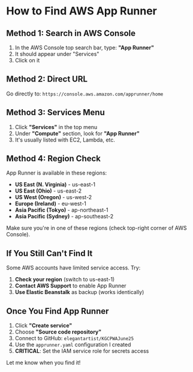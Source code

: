 # How to Find AWS App Runner

## Method 1: Search in AWS Console
1. In the AWS Console top search bar, type: **"App Runner"**
2. It should appear under "Services"
3. Click on it

## Method 2: Direct URL
Go directly to: `https://console.aws.amazon.com/apprunner/home`

## Method 3: Services Menu
1. Click **"Services"** in the top menu
2. Under **"Compute"** section, look for **"App Runner"**
3. It's usually listed with EC2, Lambda, etc.

## Method 4: Region Check
App Runner is available in these regions:
- **US East (N. Virginia)** - us-east-1
- **US East (Ohio)** - us-east-2  
- **US West (Oregon)** - us-west-2
- **Europe (Ireland)** - eu-west-1
- **Asia Pacific (Tokyo)** - ap-northeast-1
- **Asia Pacific (Sydney)** - ap-southeast-2

Make sure you're in one of these regions (check top-right corner of AWS Console).

## If You Still Can't Find It
Some AWS accounts have limited service access. Try:
1. **Check your region** (switch to us-east-1)
2. **Contact AWS Support** to enable App Runner
3. **Use Elastic Beanstalk** as backup (works identically)

## Once You Find App Runner
1. Click **"Create service"**
2. Choose **"Source code repository"** 
3. Connect to GitHub: `elegantartist/KGCPWAJune25`
4. Use the `apprunner.yaml` configuration I created
5. **CRITICAL**: Set the IAM service role for secrets access

Let me know when you find it!